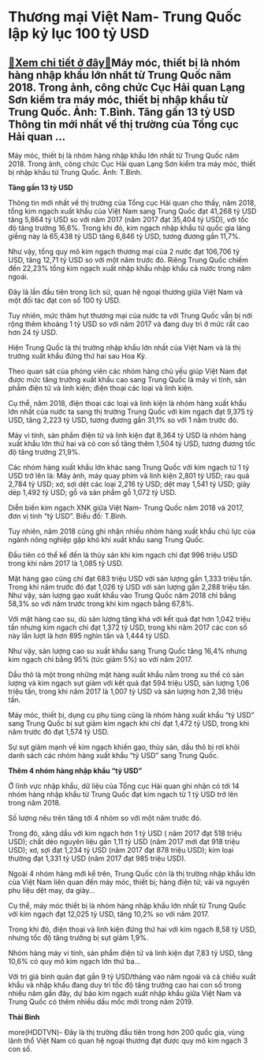 Thương mại Việt Nam- Trung Quốc lập kỷ lục 100 tỷ USD
=====================================================

[:gift:Xem chi tiết ở đây:gift:](https://hddtvn.com/thuong-mai-viet-nam-trung-quoc-lap-ky-luc-100-ty-usd/)Máy móc, thiết bị là nhóm hàng nhập khẩu lớn nhất từ Trung Quốc năm 2018. Trong ảnh, công chức Cục Hải quan Lạng Sơn kiểm tra máy móc, thiết bị nhập khẩu từ Trung Quốc. Ảnh: T.Bình. Tăng gần 13 tỷ USD Thông tin mới nhất về thị trường của Tổng cục Hải quan …
-----------------------------------------------------------------------------------------------------------------------------------------------------------------------------------------------------------------------------------------------------------------







 






 Máy móc, thiết bị là nhóm hàng nhập khẩu lớn nhất từ Trung Quốc năm 2018. Trong ảnh, công chức Cục Hải quan Lạng Sơn kiểm tra máy móc, thiết bị nhập khẩu từ Trung Quốc. Ảnh: T.Bình. 


**Tăng gần 13 tỷ USD**


Thông tin mới nhất về thị trường của Tổng cục Hải quan cho thấy, năm 2018, tổng kim ngạch xuất khẩu của Việt Nam sang Trung Quốc đạt 41,268 tỷ USD tăng 5,864 tỷ USD so với năm 2017 (năm 2017 đạt 35,404 tỷ USD), với tốc độ tăng trưởng 16,6%. Trong khi đó, kim ngạch nhập khẩu từ quốc gia láng giềng này là 65,438 tỷ USD tăng 6,846 tỷ USD, tương đương gần 11,7%.


Như vậy, tổng quy mô kim ngạch thương mại của 2 nước đạt 106,706 tỷ USD, tăng 12,71 tỷ USD so với một năm trước đó. Riêng Trung Quốc chiếm đến 22,23% tổng kim ngạch xuất nhập khẩu nhập khẩu cả nước trong năm ngoái.


Đây là lần đầu tiên trong lịch sử, quan hệ ngoại thương giữa Việt Nam và một đối tác đạt con số 100 tỷ USD.


Tuy nhiên, mức thâm hụt thương mại của nước ta với Trung Quốc vẫn bị nới rộng thêm khoảng 1 tỷ USD so với năm 2017 và đang duy trì ở mức rất cao hơn 24 tỷ USD.


Hiện Trung Quốc là thị trường nhập khẩu lớn nhất của Việt Nam và là thị trường xuất khẩu đứng thứ hai sau Hoa Kỳ.


Theo quan sát của phóng viên các nhóm hàng chủ yếu giúp Việt Nam đạt được mức tăng trưởng xuất khẩu cao sang Trung Quốc là máy vi tính, sản phẩm điện tử và linh kiện; điện thoại các loại và linh kiện.


Cụ thể, năm 2018, điện thoại các loại và linh kiện là nhóm hàng xuất khẩu lớn nhất của nước ta sang thị trường Trung Quốc với kim ngạch đạt 9,375 tỷ USD, tăng 2,223 tỷ USD, tương đương gần 31,1% so với 1 năm trước đó.


Máy vi tính, sản phẩm điện tử và linh kiện đạt 8,364 tỷ USD là nhóm hàng xuất khẩu lớn thứ hai và có con số tăng thêm 1,504 tỷ USD, tương đương tốc độ tăng trưởng 21,9%.


Các nhóm hàng xuất khẩu lớn khác sang Trung Quốc với kim ngạch từ 1 tỷ USD trở lên là: Máy ảnh, máy quay phim và linh kiện 2,801 tỷ USD; rau quả 2,784 tỷ USD; xơ, sợi dệt các loại 2,216 tỷ USD; dệt may 1,541 tỷ USD; giày dép 1,492 tỷ USD; gỗ và sản phẩm gỗ 1,072 tỷ USD.









 



 




Diễn biến kim ngạch XNK giữa Việt Nam- Trung Quốc năm 2018 và 2017, đơn vị tính “tỷ USD”. Biểu đồ: T.Bình.



Tuy nhiên, năm 2018 cũng ghi nhận nhiều nhóm hàng xuất khẩu chủ lực của ngành nông nghiệp gặp khó khi xuất khẩu sang Trung Quốc.


Đầu tiên có thể kể đến là thủy sản khi kim ngạch chỉ đạt 996 triệu USD trong khi năm 2017 là 1,085 tỷ USD.


Mặt hàng gạo cũng chỉ đạt 683 triệu USD với sản lượng gần 1,333 triệu tấn. Trong khi năm trước đó đạt 1,026 tỷ USD với sản lượng gần 2,288 triệu tấn. Như vậy, sản lượng gạo xuất khẩu vào Trung Quốc năm 2018 chỉ bằng 58,3% so với năm trước trong khi kim ngạch bằng 67,8%.


Với mặt hàng cao su, dù sản lượng tăng khá với kết quả đạt hơn 1,042 triệu tấn nhưng kim ngạch chỉ đạt 1,372 tỷ USD, trong khi năm 2017 các con số này lần lượt là hơn 895 nghìn tấn và 1,444 tỷ USD.


Như vậy, sản lượng cao su xuất khẩu sang Trung Quốc tăng 16,4% nhưng kim ngạch chỉ bằng 95% (tức giảm 5%) so với năm 2017.


Dầu thô là một trong những mặt hàng xuất khẩu nằm trong xu thế có sản lượng và kim ngạch sụt giảm với kết quả đạt 594 triệu USD, sản lượng 1,06 triệu tấn, trong khi năm 2017 là 1,007 tỷ USD và sản lượng hơn 2,36 triệu tấn.


Máy móc, thiết bị, dụng cụ phụ tùng cũng là nhóm hàng xuất khẩu “tỷ USD” sang Trung Quốc bị sụt giảm kim ngạch khi chỉ đạt 1,472 tỷ USD, trong khi năm trước đó đạt 1,574 tỷ USD.


Sự sụt giảm mạnh về kim ngạch khiến gạo, thủy sản, dầu thô bị rơi khỏi danh sách các nhóm hàng xuất khẩu “tỷ USD” sang Trung Quốc.


**Thêm 4 nhóm hàng nhập khẩu “tỷ USD”**


Ở lĩnh vực nhập khẩu, dữ liệu của Tổng cục Hải quan ghi nhận có tới 14 nhóm hàng nhập khẩu từ Trung Quốc đạt kim ngạch từ 1 tỷ USD trở lên trong năm 2018.


Số lượng nêu trên tăng tới 4 nhóm so với một năm trước đó.


Trong đó, xăng dầu với kim ngạch hơn 1 tỷ USD ( năm 2017 đạt 518 triệu USD); chất dẻo nguyên liệu gần 1,11 tỷ USD (năm 2017 mới đạt 918 triệu USD); xơ, sợi đạt 1,234 tỷ USD (năm 2017 đạt 878 triệu USD); kim loại thường đạt 1,331 tỷ USD (năm 2017 đạt 985 triệu USD).


Ngoài 4 nhóm hàng mới kể trên, Trung Quốc còn là thị trường nhập khẩu lớn của Việt Nam liên quan đến máy móc, thiết bị; hàng điện tử; vải và nguyên phụ liệu dệt may, da giày…


Cụ thể, máy móc thiết bị là nhóm hàng nhập khẩu lớn nhất từ Trung Quốc với kim ngạch đạt 12,025 tỷ USD, tăng 10,2% so với năm 2017.


Trong khi đó, điện thoại và linh kiện đứng thứ hai với kim ngạch 8,58 tỷ USD, nhưng tốc độ tăng trưởng bị sụt giảm 1,9%.


Nhóm hàng máy vi tính, sản phẩm điện tử và linh kiện đạt 7,83 tỷ USD, tăng 10,6% có quy mô kim ngạch lớn thứ ba…


Với trị giá bình quân đạt gần 9 tỷ USD/tháng vào năm ngoái và cả chiều xuất khẩu và nhập khẩu đang duy trì tốc độ tăng trưởng cao hai con số trong nhiều năm gần đây, dự báo kim ngạch xuất nhập khẩu giữa Việt Nam và Trung Quốc có thêm nhiều dấu mốc mới trong năm 2019.






**Thái Bình**



more(HDDTVN)- Đây là thị trường đầu tiên trong hơn 200 quốc gia, vùng lãnh thổ Việt Nam có quan hệ ngoại thương đạt được quy mô kim ngạch 3 con số.

